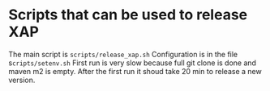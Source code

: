# Scripts that can be used to release XAP

The main script is `scripts/release_xap.sh`
Configuration is in the file s`cripts/setenv.sh`
First run is very slow because full git clone is done and maven m2 is empty.
After the first run it shoud take 20 min to release a new version.

